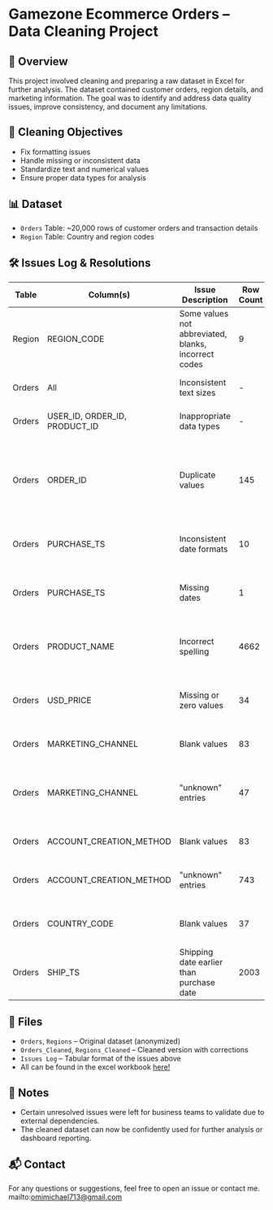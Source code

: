 # Gamezone Ecommerce Orders – Data Cleaning Project

## 📄 Overview
This project involved cleaning and preparing a raw dataset in Excel for further analysis. The dataset contained customer orders, region details, and marketing information. The goal was to identify and address data quality issues, improve consistency, and document any limitations.

## 🧹 Cleaning Objectives
- Fix formatting issues
- Handle missing or inconsistent data
- Standardize text and numerical values
- Ensure proper data types for analysis

## 📊 Dataset
- `Orders` Table: ~20,000 rows of customer orders and transaction details
- `Region` Table: Country and region codes


## 🛠️ Issues Log & Resolutions

| Table  | Column(s)                      | Issue Description                                                | Row Count | Magnitude | Solvable | Resolution                                                      |
|--------|--------------------------------|------------------------------------------------------------------|-----------|-----------|----------|-----------------------------------------------------------------|
| Region | REGION_CODE                    | Some values not abbreviated, blanks, incorrect codes            | 9         | 4.69%     | Yes      | Assigned correct region country codes                           |
| Orders | All                            | Inconsistent text sizes                                          | -         | -         | Yes      | Formatted all font size to 12                                   |
| Orders | USER_ID, ORDER_ID, PRODUCT_ID  | Inappropriate data types                                         | -         | -         | Yes      | Corrected all column data types                                 |
| Orders | ORDER_ID                       | Duplicate values                                                 | 145       | 0.66%     | No       | Left unchanged, pending validation with the data collection team |
| Orders | PURCHASE_TS                    | Inconsistent date formats                                        | 10        | 0.05%     | Yes      | Unified date format across dataset                              |
| Orders | PURCHASE_TS                    | Missing dates                                                    | 1         | 0.00%     | No       | Left as-is, sent to sales for further validation                |
| Orders | PRODUCT_NAME                   | Incorrect spelling                                               | 4662      | 21.33%    | Yes      | Corrected to "27inches 4K gaming monitor"                       |
| Orders | USD_PRICE                      | Missing or zero values                                           | 34        | 0.16%     | No       | Alerted sales team about missing data                           |
| Orders | MARKETING_CHANNEL              | Blank values                                                     | 83        | 0.38%     | Yes      | Categorized as "unknown"                                       |
| Orders | MARKETING_CHANNEL              | "unknown" entries                                                | 47        | 0.22%     | No       | Unaltered, pending validation from marketing team               |
| Orders | ACCOUNT_CREATION_METHOD        | Blank values                                                     | 83        | 0.38%     | Yes      | Categorized as "unknown"                                       |
| Orders | ACCOUNT_CREATION_METHOD        | "unknown" entries                                                | 743       | 3.40%     | No       | Unaltered, awaiting stakeholder input                           |
| Orders | COUNTRY_CODE                   | Blank values                                                     | 37        | 0.17%     | No       | Unaltered, needs stakeholder validation                         |
| Orders | SHIP_TS                        | Shipping date earlier than purchase date                        | 2003      | 9.17%     | No       | Left for further revalidation in shipping analysis              |


## 📁 Files
- `Orders`, `Regions` – Original dataset (anonymized)
- `Orders_Cleaned`, `Regions_Cleaned` – Cleaned version with corrections
- `Issues Log` – Tabular format of the issues above
- All can be found in the excel workbook [here!](https://github.com/michaelomi/Excel-Data-Cleaning/blob/main/Gamezone%20Ecommerce%20Orders%20Data.xlsx)


## 🧠 Notes
- Certain unresolved issues were left for business teams to validate due to external dependencies.
- The cleaned dataset can now be confidently used for further analysis or dashboard reporting.


## 📬 Contact
For any questions or suggestions, feel free to open an issue or contact me.
mailto:omimichael713@gmail.com
